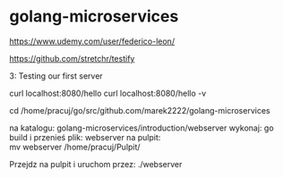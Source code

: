 # golang-microservices

https://www.udemy.com/user/federico-leon/

https://github.com/stretchr/testify

 
3: Testing our first server

curl localhost:8080/hello
curl localhost:8080/hello -v

cd  /home/pracuj/go/src/github.com/marek2222/golang-microservices

na katalogu:  golang-microservices/introduction/webserver wykonaj:
    go build 
i przenieś plik: webserver na pulpit:  
    mv webserver /home/pracuj/Pulpit/

Przejdz na pulpit i uruchom przez: 
    ./webserver





                                         